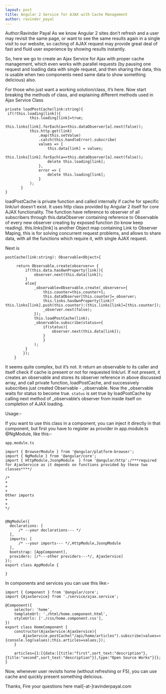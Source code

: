 ```yaml
---
layout: post
title: Angular 2 Service for AJAX with Cache Management
author: ravinder_payal
---
```


Author:Ravinder Payal 
As we know Angular 2 sites don’t refresh and a user may revisit the same page, or want to see the same results again in a single visit to our website, so caching of AJAX request may provide great deal of fast and fluid user experience by showing results instantly.

So, here we go to create an Ajax Service for Ajax with proper cache management, which even works with parallel requests (by pausing one request and loading data with single request, and then sharing the data, this is usable when two components need same data to show something delicious) also.

For those who just want a working solution/class, it’s here.
Now start breaking the methods of class, and explaining different methods used in Ajax Service Class

```
private loadPostCache(link:string){
 if(!this.loading[link]){
           this.loading[link]=true;
           this.links[link].forEach(a=>this.dataObserver[a].next(false));
           this.http.get(link)
               .map(this.setValue)
               .catch(this.handleError).subscribe(
               values => {
                   this.data[link] = values;
                   this.links[link].forEach(a=>this.dataObserver[a].next(false));
                   delete this.loading[link];
               },
               error => {
                   delete this.loading[link];
               }
           );
       }
}
```
loadPostCache is private function and called internally if cache for specific link/url doesn’t exist. It uses http class provided by Angular 2 itself for core AJAX functionality. The function have reference to observer of all subscribers through this.dataObserver containing reference to Observable of every new observer creating by exposed function (to know keep reading). this.links[link] is another Object map containing Link to Observer Maping, this is for solving concurrent request problems, and allows to share data, with all the functions which require it, with single AJAX request.

Next is
```
postCache(link:string): Observable<Object>{

     return Observable.create(observer=> {
         if(this.data.hasOwnProperty(link)){
             observer.next(this.data[link]);
         }
         else{
             _observable=Observable.create(_observer=>{
                 this.counter=this.counter+1;
                 this.dataObserver[this.counter]=_observer;
                 this.links.hasOwnProperty(link)?this.links[link].push(this.counter):(this.links[link]=[this.counter]);
                 _observer.next(false);
             });
             this.loadPostCache(link);
             _observable.subscribe(status=>{
                 if(status){
                     observer.next(this.data[link]);
                 }
                 }
             );
         }
        });
    }
```
It seems quite complex, but it’s not. It return an observable to its caller and itself check if cache is present or not for requested link/url. If not present, it creates an observable and stores its observer reference in above discussed array, and call private function, loadPostCache, and successively subscribes just created Observable - _observable. Now the _observable waits for status to become true. `status` is set true by loadPostCache by calling next method of _observable’s observer from inside itself on completion of AJAX loading.

Usage:-

If you want to use this class in a component, you can inject it directly in that component, but first you have to register as provider in app.module.ts @NgModule, like this:-
```
app.module.ts

import { BrowserModule } from '@angular/platform-browser';
import { NgModule } from '@angular/core';
import { HttpModule,JsonpModule  } from '@angular/http';/***required for AjaxService as it depends on functions provided by these two classes****/

/*
+
+
+
Other imports
+
+
*/


@NgModule({
  declarations: [
      /* --your declarations--- */
  ],
  imports: [
      /* --your imports--- */,HttpModule,JsonpModule
  ],
  bootstrap: [AppComponent],
  providers: [/*---other providers---*/, AjaxService]
});
export class AppModule {

}
```
In components and services you can use this like:-
```
import { Component } from '@angular/core';
import {AjaxService} from './service/ajax.service';

@Component({
    selector: 'home',
    templateUrl: './html/home.component.html',
    styleUrls: ['./css/home.component.css'],
})
export class HomeComponent {
    constructor(AjaxService:AjaxService){
        AjaxService.postCache("/api/home/articles").subscribe(values=>{console.log(values);this.articles=values;});
    }

    articles={1:[{data:[{title:"first",sort_text:"description"},{title:"second",sort_text:"description"}],type:"Open Source Works"}]};
}
```
Now, whenever user revisits home (without refreshing or F5), you can use cache and quickly present something delicious.

Thanks, Fire your questions here mail[-at-]ravinderpayal.com
